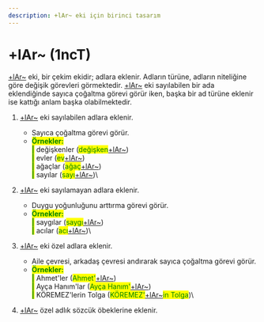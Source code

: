 ```yaml
---
description: +lAr~ eki için birinci tasarım
---
```


# +lAr\~ (1ncT)

[+lAr\~](../../cekim-ekleri/lar.md) eki, bir çekim ekidir; adlara eklenir. Adların türüne, adların niteliğine göre değişik görevleri görmektedir. [+lAr\~](../../cekim-ekleri/lar.md) eki sayılabilen bir ada eklendiğinde sayıca çoğaltma görevi görür iken, başka bir ad türüne eklenir ise kattığı anlam başka olabilmektedir.

1. <mark style="color:green;"></mark>[+lAr\~](../../cekim-ekleri/lar.md) eki sayılabilen adlara eklenir.
   * Sayıca çoğaltma görevi görür.
   * <mark style="color:green;">**Örnekler:**</mark>\
     &#x20;<mark style="color:green;">**|**</mark> değişkenler (<mark style="color:green;">değişken</mark>[+lAr\~](../../cekim-ekleri/lar.md))\
     &#x20;<mark style="color:green;">**|**</mark> evler (<mark style="color:green;">ev</mark>[+lAr\~](../../cekim-ekleri/lar.md))\
     &#x20;<mark style="color:green;">**|**</mark> ağaçlar (<mark style="color:green;">ağaç</mark>[+lAr\~](../../cekim-ekleri/lar.md))\
     &#x20;<mark style="color:green;">**|**</mark> sayılar (<mark style="color:green;">sayı</mark>[+lAr\~](../../cekim-ekleri/lar.md))\

2. <mark style="color:green;"></mark>[+lAr\~](../../cekim-ekleri/lar.md) eki sayılamayan adlara eklenir.
   * Duygu yoğunluğunu arttırma görevi görür.
   * <mark style="color:green;">**Örnekler:**</mark>\
     &#x20;<mark style="color:green;">**|**</mark> saygılar (<mark style="color:green;">saygı</mark>[+lAr\~](../../cekim-ekleri/lar.md))\
     &#x20;<mark style="color:green;">**|**</mark> acılar (<mark style="color:green;">acı</mark>[+lAr\~](../../cekim-ekleri/lar.md))\

3. <mark style="color:green;"></mark>[+lAr\~](../../cekim-ekleri/lar.md) eki özel adlara eklenir.
   * Aile çevresi, arkadaş çevresi andırarak sayıca çoğaltma görevi görür.
   * <mark style="color:green;">**Örnekler:**</mark>\
     &#x20;<mark style="color:green;">**|**</mark> Ahmet'ler (<mark style="color:green;">Ahmet'</mark>[+lAr\~](../../cekim-ekleri/lar.md))\
     &#x20;<mark style="color:green;">**|**</mark> Ayça Hanım'lar (<mark style="color:green;">Ayça Hanım'</mark>[+lAr\~](../../cekim-ekleri/lar.md))\
     &#x20;<mark style="color:green;">**|**</mark> KÖREMEZ'lerin Tolga (<mark style="color:green;">KÖREMEZ'</mark>[+lAr\~](../../cekim-ekleri/lar.md)<mark style="color:green;">in Tolga</mark>)\

4. <mark style="color:green;"></mark>[+lAr\~](../../cekim-ekleri/lar.md) özel adlık sözcük öbeklerine eklenir.
